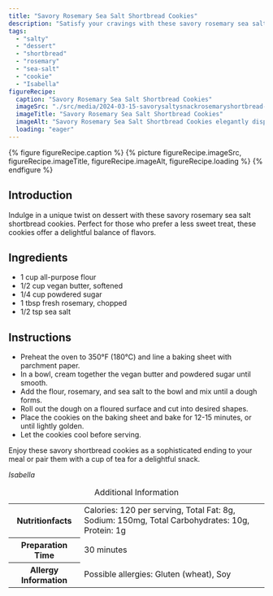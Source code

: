 ```yaml
---
title: "Savory Rosemary Sea Salt Shortbread Cookies"
description: "Satisfy your cravings with these savory rosemary sea salt shortbread cookies. A unique dessert that balances sweetness with a hint of saltiness."
tags:
  - "salty"
  - "dessert"
  - "shortbread"
  - "rosemary"
  - "sea-salt"
  - "cookie"
  - "Isabella"
figureRecipe: 
  caption: "Savory Rosemary Sea Salt Shortbread Cookies"
  imageSrc: "./src/media/2024-03-15-savorysaltysnackrosemaryshortbread-9946.png"
  imageTitle: "Savory Rosemary Sea Salt Shortbread Cookies"
  imageAlt: "Savory Rosemary Sea Salt Shortbread Cookies elegantly displayed on a clean table, showcasing fresh rosemary and sea salt textures."
  loading: "eager"
---
```


{% figure figureRecipe.caption %}
{% picture figureRecipe.imageSrc, figureRecipe.imageTitle, figureRecipe.imageAlt, figureRecipe.loading %}
{% endfigure %}

## Introduction

Indulge in a unique twist on dessert with these savory rosemary sea salt shortbread cookies. Perfect for those who prefer a less sweet treat, these cookies offer a delightful balance of flavors.

## Ingredients

- 1 cup all-purpose flour
- 1/2 cup vegan butter, softened
- 1/4 cup powdered sugar
- 1 tbsp fresh rosemary, chopped
- 1/2 tsp sea salt

## Instructions

- Preheat the oven to 350°F (180°C) and line a baking sheet with parchment paper.
- In a bowl, cream together the vegan butter and powdered sugar until smooth.
- Add the flour, rosemary, and sea salt to the bowl and mix until a dough forms.
- Roll out the dough on a floured surface and cut into desired shapes.
- Place the cookies on the baking sheet and bake for 12-15 minutes, or until lightly golden.
- Let the cookies cool before serving.

Enjoy these savory shortbread cookies as a sophisticated ending to your meal or pair them with a cup of tea for a delightful snack.

*Isabella*

<table><caption class='sr-only'>Additional Information</caption><tr><th>Nutritionfacts</th><td>Calories: 120 per serving, Total Fat: 8g, Sodium: 150mg, Total Carbohydrates: 10g, Protein: 1g&nbsp;</td></tr><tr><th>Preparation Time</th><td>30 minutes&nbsp;</td></tr><tr><th>Allergy Information</th><td>Possible allergies: Gluten (wheat), Soy&nbsp;</td></tr></table>

